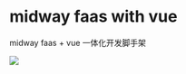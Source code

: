 # midway faas with vue

midway faas + vue 一体化开发脚手架

![](https://cdn.nlark.com/yuque/0/2020/png/501408/1589450022212-668b9955-7ea7-47cf-ab5d-a75c4709f9b0.png?x-oss-process=image%2Fresize%2Cw_746)